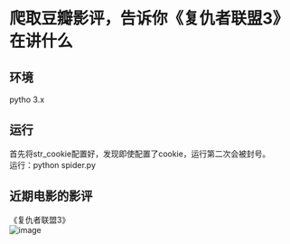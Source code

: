 # 爬取豆瓣影评，告诉你《复仇者联盟3》在讲什么

## 环境
pytho 3.x


## 运行
首先将str_cookie配置好，发现即使配置了cookie，运行第二次会被封号。 <br>
运行：python spider.py <br>

## 近期电影的影评
《复仇者联盟3》 <br>
![image]()
